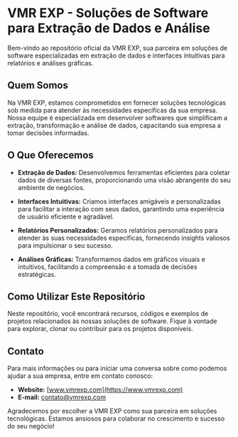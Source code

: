 # VMR EXP - Soluções de Software para Extração de Dados e Análise

Bem-vindo ao repositório oficial da VMR EXP, sua parceira em soluções de software especializadas em extração de dados e interfaces intuitivas para relatórios e análises gráficas.

## Quem Somos

Na VMR EXP, estamos comprometidos em fornecer soluções tecnológicas sob medida para atender às necessidades específicas da sua empresa. Nossa equipe é especializada em desenvolver softwares que simplificam a extração, transformação e análise de dados, capacitando sua empresa a tomar decisões informadas.

## O Que Oferecemos

- **Extração de Dados:** Desenvolvemos ferramentas eficientes para coletar dados de diversas fontes, proporcionando uma visão abrangente do seu ambiente de negócios.

- **Interfaces Intuitivas:** Criamos interfaces amigáveis e personalizadas para facilitar a interação com seus dados, garantindo uma experiência de usuário eficiente e agradável.

- **Relatórios Personalizados:** Geramos relatórios personalizados para atender às suas necessidades específicas, fornecendo insights valiosos para impulsionar o seu sucesso.

- **Análises Gráficas:** Transformamos dados em gráficos visuais e intuitivos, facilitando a compreensão e a tomada de decisões estratégicas.

## Como Utilizar Este Repositório

Neste repositório, você encontrará recursos, códigos e exemplos de projetos relacionados às nossas soluções de software. Fique à vontade para explorar, clonar ou contribuir para os projetos disponíveis.

## Contato

Para mais informações ou para iniciar uma conversa sobre como podemos ajudar a sua empresa, entre em contato conosco:

- **Website:** [www.vmrexp.com](https://www.vmrexp.com)
- **E-mail:** contato@vmrexp.com

Agradecemos por escolher a VMR EXP como sua parceira em soluções tecnológicas. Estamos ansiosos para colaborar no crescimento e sucesso do seu negócio!
